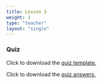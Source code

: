```yaml
---
title: Lesson 3   
weight: 3
type: "teacher" 
layout: "single"
---
```

### Quiz

Click to download the <a href="https://docs.google.com/document/d/1Ivgh5x1eBdG2P9fejvyuZtQSzi4zgiQlkWbssLShOKM/edit?usp=sharing" target="_blank">quiz template.</a>

Click to download the <a href="https://docs.google.com/document/d/1PzFnnwBVn8NLZnuTwCw8_jiIIo6HxmoAN0fNVS_2mCw/edit?usp=sharing" target="_blank">quiz answers.</a>